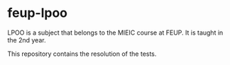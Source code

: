# feup-lpoo

LPOO is a subject that belongs to the MIEIC course at FEUP. It is taught in the 2nd year.

This repository contains the resolution of the tests.

